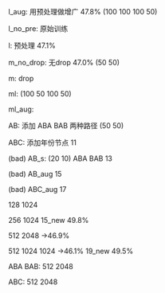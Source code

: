 l_aug: 用预处理做增广 47.8% (100 100 100 50)

l_no_pre: 原始训练

l: 预处理 47.1%

m_no_drop: 无drop 47.0% (50 50)

m: drop

ml: (100 50 100 50)

ml_aug:

AB: 添加 ABA BAB 两种路径 (50 50)

ABC: 添加年份节点 11

(bad)  AB_s: (20 10) ABA BAB 13

(bad) AB_aug 15

(bad) ABC_aug 17

128 1024

256 1024 15_new 49.8%

512 2048 ->46.9%

512 1024 1024 ->46.1% 19_new 49.5%

ABA BAB: 512 2048

ABC: 512 2048